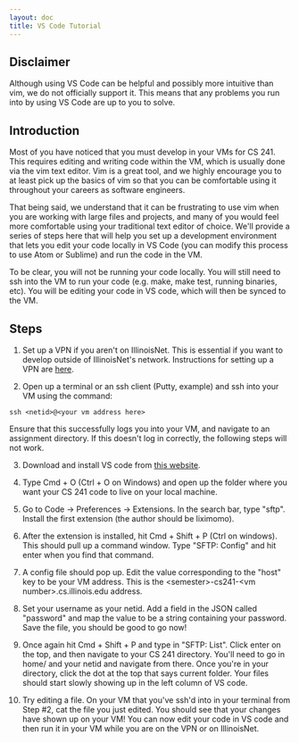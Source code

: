 ```yaml
---
layout: doc
title: VS Code Tutorial
---
```


## Disclaimer
Although using VS Code can be helpful and possibly more intuitive than vim, we do not officially support it. This means that any problems you run into by using VS Code are up to you to solve.

## Introduction

Most of you have noticed that you must develop in your VMs for CS 241. This requires editing and writing code within the VM, which is usually done via the vim text editor. Vim is a great tool, and we highly encourage you to at least pick up the basics of vim so that you can be comfortable using it throughout your careers as software engineers.

That being said, we understand that it can be frustrating to use vim when you are working with large files and projects, and many of you would feel more comfortable using your traditional text editor of choice. We'll provide a series of steps here that will help you set up a development environment that lets you edit your code locally in VS Code (you can modify this process to use Atom or Sublime) and run the code in the VM.

To be clear, you will not be running your code locally. You will still need to ssh into the VM to run your code (e.g. make, make test, running binaries, etc). You will be editing your code in VS code, which will then be synced to the VM.

## Steps

1. Set up a VPN if you aren't on IllinoisNet. This is essential if you want to develop outside of IllinoisNet's network. Instructions for setting up a VPN are [here](https://techservices.illinois.edu/services/virtual-private-networking-vpn/download-and-set-up-the-vpn-client).

2. Open up a terminal or an ssh client (Putty, example) and ssh into your VM using the command: 
```console
ssh <netid>@<your vm address here>
```
Ensure that this successfully logs you into your VM, and navigate to an assignment directory. If this doesn't log in correctly, the following steps will not work.

3. Download and install VS code from [this website](https://code.visualstudio.com).

4. Type Cmd + O (Ctrl + O on Windows) and open up the folder where you want your CS 241 code to live on your local machine.

5. Go to Code -> Preferences -> Extensions. In the search bar, type "sftp". Install the first extension (the author should be liximomo).

6. After the extension is installed, hit Cmd + Shift + P (Ctrl on windows). This should pull up a command window. Type "SFTP: Config" and hit enter when you find that command.

7. A config file should pop up. Edit the value corresponding to the "host" key to be your VM address. This is the \<semester\>-cs241-\<vm number\>.cs.illinois.edu address.

8. Set your username as your netid. Add a field in the JSON called "password" and map the value to be a string containing your password. Save the file, you should be good to go now!

9. Once again hit Cmd + Shift + P and type in "SFTP: List". Click enter on the top, and then navigate to your CS 241 directory. You'll need to go in home/ and your netid and navigate from there. Once you're in your directory, click the dot at the top that says current folder. Your files should start slowly showing up in the left column of VS code.

10. Try editing a file. On your VM that you've ssh'd into in your terminal from Step #2, cat the file you just edited. You should see that your changes have shown up on your VM! You can now edit your code in VS code and then run it in your VM while you are on the VPN or on IllinoisNet.